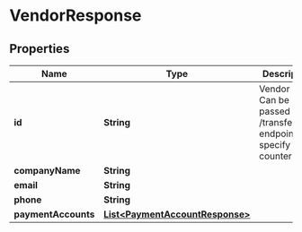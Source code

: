 

# VendorResponse


## Properties

| Name | Type | Description | Notes |
|------------ | ------------- | ------------- | -------------|
|**id** | **String** | Vendor ID: Can be passed to /transfers endpoint to specify counterparty.  |  |
|**companyName** | **String** |  |  [optional] |
|**email** | **String** |  |  [optional] |
|**phone** | **String** |  |  [optional] |
|**paymentAccounts** | [**List&lt;PaymentAccountResponse&gt;**](PaymentAccountResponse.md) |  |  [optional] |



